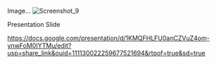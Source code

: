 
Image...
![Screenshot_9](https://user-images.githubusercontent.com/72876459/229912592-2fc0bd32-6680-456e-9041-ec2f49f0729d.png)



Presentation Slide

https://docs.google.com/presentation/d/1KMQFHLFU0anCZVuZ4om-ynwFoM0IYTMu/edit?usp=share_link&ouid=111130022259677521694&rtpof=true&sd=true
